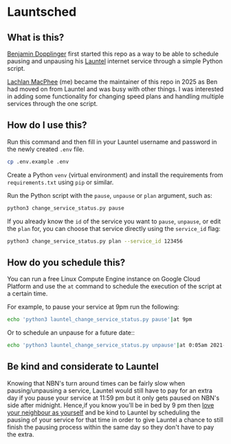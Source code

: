 # Launtsched

## What is this?

[Benjamin Dopplinger](https://github.com/benasocj) first started this repo as a way to be able to schedule pausing and unpausing his [Launtel](https://launtel.net.au) internet service through a simple Python script.

[Lachlan MacPhee](https://github.com/lachlanmacphee) (me) became the maintainer of this repo in 2025 as Ben had moved on from Launtel and was busy with other things. I was interested in adding some functionality for changing speed plans and handling multiple services through the one script.

## How do I use this?

Run this command and then fill in your Launtel username and password in the newly created `.env` file.

```sh
cp .env.example .env
```

Create a Python `venv` (virtual environment) and install the requirements from `requirements.txt` using `pip` or similar.

Run the Python script with the `pause`, `unpause` or `plan` argument, such as:

```sh
python3 change_service_status.py pause
```

If you already know the `id` of the service you want to `pause`, `unpause`, or edit the `plan` for, you can choose that service directly using the `service_id` flag:

```sh
python3 change_service_status.py plan --service_id 123456
```

## How do you schedule this?

You can run a free Linux Compute Engine instance on Google Cloud Platform and use the `at` command to schedule the execution of the script at a certain time.

For example, to pause your service at 9pm run the following:

```sh
echo 'python3 launtel_change_service_status.py pause'|at 9pm
```

Or to schedule an unpause for a future date::

```sh
echo 'python3 launtel_change_service_status.py unpause'|at 0:05am 2021-01-01
```

## Be kind and considerate to Launtel

Knowing that NBN's turn around times can be fairly slow when pausing/unpausing a service, Launtel would still have to pay for an extra day if you pause your service at 11:59 pm but it only gets paused on NBN's side after midnight. Hence,if you know you'll be in bed by 9 pm then [love your neighbour as yourself](https://www.esv.org/mark12:31/) and be kind to Launtel by scheduling the pausing of your service for that time in order to give Launtel a chance to still finish the pausing process within the same day so they don't have to pay the extra.

